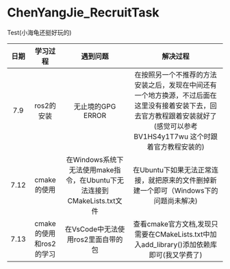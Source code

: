 # ChenYangJie_RecruitTask
Test(小海龟还挺好玩的)

| 日期 | 学习过程 | 遇到问题  | 解决过程 |
| :-------------: | :-------------: | :-------------: | :-------------: |
| 7.9  | ros2的安装  | 无止境的GPG ERROR  | 在按照另一个不推荐的方法安装之后，发现在中间还有一个地方换源，不过后面在这里没有接着安装下去，回去官方教程跟着安装就好了(感觉可以参考BV1HS4y1T7wu 这个时跟着官方教程安装的)  |
| 7.12 | cmake的使用 | 在Windows系统下无法使用make指令，在Ubuntu下无法连接到CMakeLists.txt文件 | 在Ubuntu下如果无法正常连接，就把原来的文件删掉新建一个即可（Windows下的问题尚未解决) |
| 7.13 | cmake的使用和ros2的学习 | 在VsCode中无法使用ros2里面自带的包 | 查看cmake官方文档,发现只需要在CMakeLists.txt中加入add_library()添加依赖库即可(我又学费了) |


